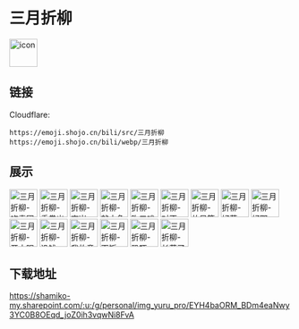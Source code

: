# 三月折柳
<img src="https://emoji.shojo.cn/bili/src/三月折柳/icon.png" width="50" height="50" alt="icon">

## 链接
Cloudflare:
```
https://emoji.shojo.cn/bili/src/三月折柳
https://emoji.shojo.cn/bili/webp/三月折柳
```
## 展示
<img src="https://emoji.shojo.cn/bili/src/三月折柳/三月折柳-吃青团.png" width="50" height="50" alt="三月折柳-吃青团">
<img src="https://emoji.shojo.cn/bili/src/三月折柳/三月折柳-重拳出击.png" width="50" height="50" alt="三月折柳-重拳出击">
<img src="https://emoji.shojo.cn/bili/src/三月折柳/三月折柳-查岗.png" width="50" height="50" alt="三月折柳-查岗">
<img src="https://emoji.shojo.cn/bili/src/三月折柳/三月折柳-敲木鱼.png" width="50" height="50" alt="三月折柳-敲木鱼">
<img src="https://emoji.shojo.cn/bili/src/三月折柳/三月折柳-吹口哨.png" width="50" height="50" alt="三月折柳-吹口哨">
<img src="https://emoji.shojo.cn/bili/src/三月折柳/三月折柳-对不起！.png" width="50" height="50" alt="三月折柳-对不起！">
<img src="https://emoji.shojo.cn/bili/src/三月折柳/三月折柳-放风筝.png" width="50" height="50" alt="三月折柳-放风筝">
<img src="https://emoji.shojo.cn/bili/src/三月折柳/三月折柳-好菜.png" width="50" height="50" alt="三月折柳-好菜">
<img src="https://emoji.shojo.cn/bili/src/三月折柳/三月折柳-好耶.png" width="50" height="50" alt="三月折柳-好耶">
<img src="https://emoji.shojo.cn/bili/src/三月折柳/三月折柳-开大眼了.png" width="50" height="50" alt="三月折柳-开大眼了">
<img src="https://emoji.shojo.cn/bili/src/三月折柳/三月折柳-没钱.png" width="50" height="50" alt="三月折柳-没钱">
<img src="https://emoji.shojo.cn/bili/src/三月折柳/三月折柳-我故意的.png" width="50" height="50" alt="三月折柳-我故意的">
<img src="https://emoji.shojo.cn/bili/src/三月折柳/三月折柳-下饭.png" width="50" height="50" alt="三月折柳-下饭">
<img src="https://emoji.shojo.cn/bili/src/三月折柳/三月折柳-恐吓.png" width="50" height="50" alt="三月折柳-恐吓">
<img src="https://emoji.shojo.cn/bili/src/三月折柳/三月折柳-长草了.png" width="50" height="50" alt="三月折柳-长草了">

## 下载地址

https://shamiko-my.sharepoint.com/:u:/g/personal/img_yuru_pro/EYH4baORM_BDm4eaNwy3YC0B8OEqd_joZ0ih3vqwNi8FvA